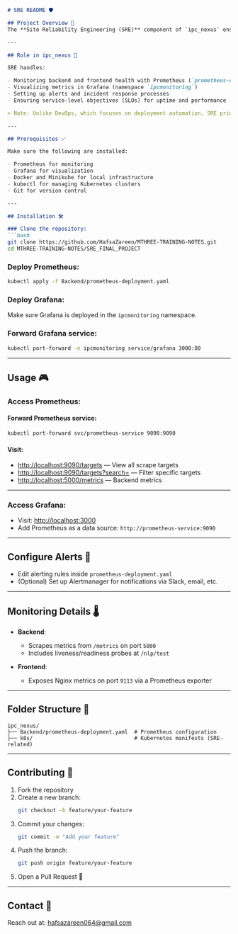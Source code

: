 
```markdown
# SRE README 🛡️

## Project Overview 🚀  
The **Site Reliability Engineering (SRE)** component of `ipc_nexus` ensures the system’s reliability, scalability, and performance. It uses **Prometheus** for monitoring and **Grafana** for visualization, focusing on maintaining service availability and responding to incidents.

---

## Role in ipc_nexus 🌟  

SRE handles:

- Monitoring backend and frontend health with Prometheus (`prometheus-deployment.yaml`)
- Visualizing metrics in Grafana (namespace `ipcmonitoring`)
- Setting up alerts and incident response processes
- Ensuring service-level objectives (SLOs) for uptime and performance

> Note: Unlike DevOps, which focuses on deployment automation, SRE prioritizes system reliability and observability post-deployment.

---

## Prerequisites ✅  

Make sure the following are installed:

- Prometheus for monitoring  
- Grafana for visualization  
- Docker and Minikube for local infrastructure  
- kubectl for managing Kubernetes clusters  
- Git for version control

---

## Installation 🛠️  

### Clone the repository:
```bash
git clone https://github.com/HafsaZareen/MTHREE-TRAINING-NOTES.git
cd MTHREE-TRAINING-NOTES/SRE_FINAL_PROJECT
```

### Deploy Prometheus:
```bash
kubectl apply -f Backend/prometheus-deployment.yaml
```

### Deploy Grafana:
Make sure Grafana is deployed in the `ipcmonitoring` namespace.

### Forward Grafana service:
```bash
kubectl port-forward -n ipcmonitoring service/grafana 3000:80
```

---

## Usage 🎮  

### Access Prometheus:

#### Forward Prometheus service:
```bash
kubectl port-forward svc/prometheus-service 9090:9090
```

#### Visit:
- [http://localhost:9090/targets](http://localhost:9090/targets) — View all scrape targets  
- [http://localhost:9090/targets?search=](http://localhost:9090/targets?search=) — Filter specific targets  
- [http://localhost:5000/metrics](http://localhost:5000/metrics) — Backend metrics

---

### Access Grafana:

- Visit: [http://localhost:3000](http://localhost:3000)
- Add Prometheus as a data source: `http://prometheus-service:9090`

---

## Configure Alerts 🔔  

- Edit alerting rules inside `prometheus-deployment.yaml`
- (Optional) Set up Alertmanager for notifications via Slack, email, etc.

---

## Monitoring Details 🌡️  

- **Backend**:
  - Scrapes metrics from `/metrics` on port `5000`
  - Includes liveness/readiness probes at `/nlp/test`

- **Frontend**:
  - Exposes Nginx metrics on port `9113` via a Prometheus exporter

---

## Folder Structure 📂  

```
ipc_nexus/
├── Backend/prometheus-deployment.yaml  # Prometheus configuration
├── k8s/                                # Kubernetes manifests (SRE-related)
```

---

## Contributing 🤝  

1. Fork the repository  
2. Create a new branch:  
   ```bash
   git checkout -b feature/your-feature
   ```
3. Commit your changes:  
   ```bash
   git commit -m "Add your feature"
   ```
4. Push the branch:  
   ```bash
   git push origin feature/your-feature
   ```
5. Open a Pull Request 🚀

---

## Contact 📧  
Reach out at: hafsazareen064@gmail.com


```

